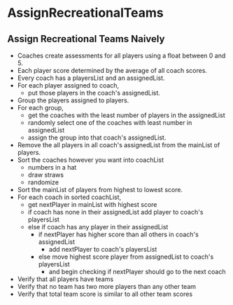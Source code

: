 # AssignRecreationalTeams
## Assign Recreational Teams Naively
- Coaches create assessments for all players using a float between 0 and 5.
- Each player score determined by the average of all coach scores.
- Every coach has a playersList and an assignedList.
- For each player assigned to coach,
    - put those players in the coach's assignedList.
- Group the players assigned to players.
- For each group,
    - get the coaches with the least number of players in the assignedList
    - randomly select one of the coaches with least number in assignedList
    - assign the group into that coach's assignedList.
- Remove the all players in all coach's assignedList from the mainList of players.
- Sort the coaches however you want into coachList
    - numbers in a hat
    - draw straws
    - randomize
- Sort the mainList of players from highest to lowest score.
- For each coach in sorted coachList,
    - get nextPlayer in mainList with highest score
    - if coach has none in their assignedList add player to coach's playersList
    - else if coach has any player in their assignedList
        - if nextPlayer has higher score than all others in coach's assignedList
            - add nextPlayer to coach's playersList
        - else move highest score player from assignedList to coach's playersList
            - and begin checking if nextPlayer should go to the next coach
- Verify that all players have teams
- Verify that no team has two more players than any other team
- Verify that total team score is similar to all other team scores
